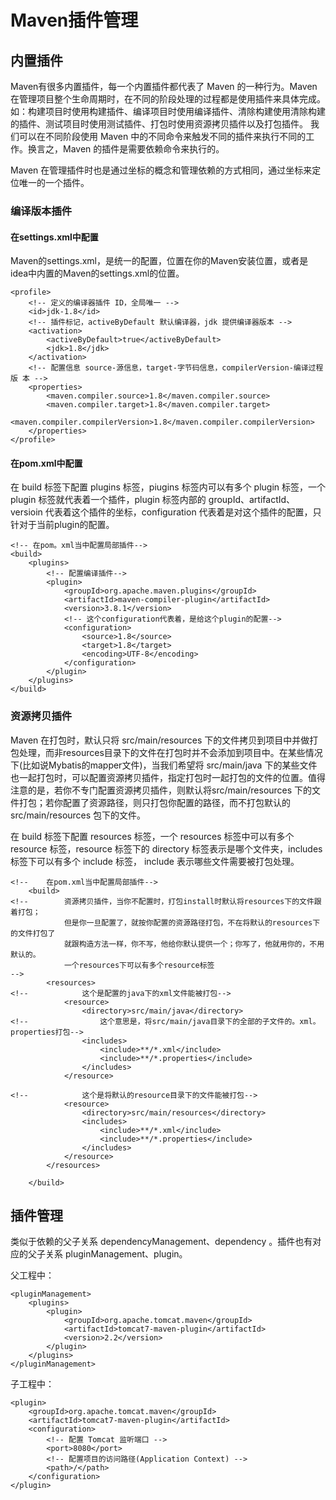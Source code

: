# Maven插件管理

## 内置插件

Maven有很多内置插件，每一个内置插件都代表了 Maven 的一种行为。Maven 在管理项目整个生命周期时，在不同的阶段处理的过程都是使用插件来具体完成。如：构建项目时使用构建插件、编译项目时使用编译插件、清除构建使用清除构建的插件、测试项目时使用测试插件、打包时使用资源拷贝插件以及打包插件。 我们可以在不同阶段使用 Maven 中的不同命令来触发不同的插件来执行不同的工作。换言之，Maven 的插件是需要依赖命令来执行的。

Maven 在管理插件时也是通过坐标的概念和管理依赖的方式相同，通过坐标来定位唯一的一个插件。

### 编译版本插件

#### 在settings.xml中配置

Maven的settings.xml，是统一的配置，位置在你的Maven安装位置，或者是idea中内置的Maven的settings.xml的位置。

```
<profile> 
	<!-- 定义的编译器插件 ID，全局唯一 --> 
	<id>jdk-1.8</id> 
	<!-- 插件标记，activeByDefault 默认编译器，jdk 提供编译器版本 --> 
	<activation> 
		<activeByDefault>true</activeByDefault>
		<jdk>1.8</jdk> 
	</activation>
	<!-- 配置信息 source-源信息，target-字节码信息，compilerVersion-编译过程版 本 --> 
	<properties> 
		<maven.compiler.source>1.8</maven.compiler.source> 
		<maven.compiler.target>1.8</maven.compiler.target> 
		<maven.compiler.compilerVersion>1.8</maven.compiler.compilerVersion> 
	</properties> 
</profile>
```

#### 在pom.xml中配置

在 build 标签下配置 plugins 标签，piugins 标签内可以有多个 plugin 标签，一个 plugin 标签就代表着一个插件，plugin 标签内部的 groupId、artifactId、versioin 代表着这个插件的坐标，configuration 代表着是对这个插件的配置，只针对于当前plugin的配置。

```
<!-- 在pom。xml当中配置局部插件-->
<build>
    <plugins>
        <!-- 配置编译插件-->
        <plugin>
            <groupId>org.apache.maven.plugins</groupId>
            <artifactId>maven-compiler-plugin</artifactId>
            <version>3.8.1</version>
            <!-- 这个configuration代表着，是给这个plugin的配置-->
            <configuration>
                <source>1.8</source>
                <target>1.8</target>
                <encoding>UTF-8</encoding>
            </configuration>
        </plugin>
    </plugins> 
</build>
```

### 资源拷贝插件

Maven 在打包时，默认只将 src/main/resources 下的文件拷贝到项目中并做打包处理，而非resources目录下的文件在打包时并不会添加到项目中。在某些情况下(比如说Mybatis的mapper文件)，当我们希望将 src/main/java 下的某些文件也一起打包时，可以配置资源拷贝插件，指定打包时一起打包的文件的位置。值得注意的是，若你不专门配置资源拷贝插件，则默认将src/main/resources 下的文件打包；若你配置了资源路径，则只打包你配置的路径，而不打包默认的 src/main/resources 包下的文件。

在 build 标签下配置 resources 标签，一个 resources 标签中可以有多个 resource 标签，resource 标签下的 directory 标签表示是哪个文件夹，includes 标签下可以有多个 include 标签， include 表示哪些文件需要被打包处理。

```
<!--    在pom.xml当中配置局部插件-->
    <build>
<!--        资源拷贝插件，当你不配置时，打包install时默认将resources下的文件跟着打包；
            但是你一旦配置了，就按你配置的资源路径打包，不在将默认的resources下的文件打包了
            就跟构造方法一样，你不写，他给你默认提供一个；你写了，他就用你的，不用默认的。
            一个resources下可以有多个resource标签
-->
        <resources>
<!--            这个是配置的java下的xml文件能被打包-->
            <resource>
                <directory>src/main/java</directory>
<!--                这个意思是，将src/main/java目录下的全部的子文件的。xml。properties打包-->
                <includes>
                    <include>**/*.xml</include>
                    <include>**/*.properties</include>
                </includes>
            </resource>

<!--            这个是将默认的resource目录下的文件能被打包-->
            <resource>
                <directory>src/main/resources</directory>
                <includes>
                    <include>**/*.xml</include>
                    <include>**/*.properties</include>
                </includes>
            </resource>
        </resources>

    </build>
```

## 插件管理

类似于依赖的父子关系 dependencyManagement、dependency 。插件也有对应的父子关系 pluginManagement、plugin。

父工程中：

```
<pluginManagement> 
	<plugins> 
		<plugin> 
			<groupId>org.apache.tomcat.maven</groupId> 
			<artifactId>tomcat7-maven-plugin</artifactId> 
			<version>2.2</version> 
		</plugin> 	
	</plugins> 
</pluginManagement>
```

子工程中：

```
<plugin> 
	<groupId>org.apache.tomcat.maven</groupId> 
	<artifactId>tomcat7-maven-plugin</artifactId> 
	<configuration> 
		<!-- 配置 Tomcat 监听端口 --> 
		<port>8080</port> 
		<!-- 配置项目的访问路径(Application Context) --> 
		<path>/</path> 
	</configuration> 
</plugin>
```
